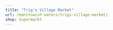 ```yaml
---
title: "Trig's Village Market"
url: /manitowish-waters/trigs-village-market/
shop: Supermarkt
---
```

